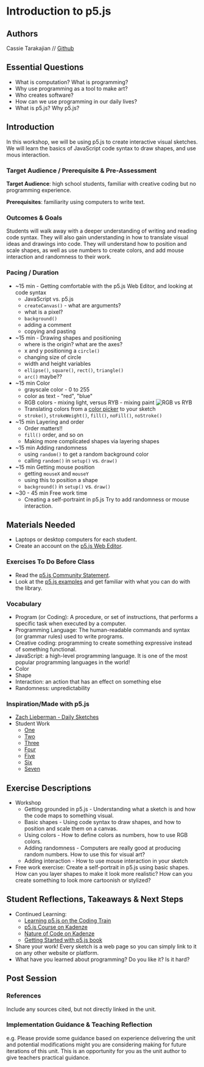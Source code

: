 # Introduction to p5.js

## Authors
Cassie Tarakajian // [Github](https://github.com/catarak)

## Essential Questions
- What is computation? What is programming?
- Why use programming as a tool to make art?
- Who creates software?
- How can we use programming in our daily lives?
- What is p5.js? Why p5.js?

## Introduction
In this workshop, we will be using p5.js to create interactive visual sketches. We will learn the basics of JavaScript code syntax to draw shapes, and use mous interaction.

### Target Audience / Prerequisite & Pre-Assessment
**Target Audience**: high school students, familiar with creative coding but no programming experience.

**Prerequisites**: familiarity using computers to write text. 

### Outcomes & Goals
Students will walk away with a deeper understanding of writing and reading code syntax. They will also gain understanding in how to translate visual ideas and drawings into code. They will understand how to position and scale shapes, as well as use numbers to create colors, and add mouse interaction and randomness to their work. 

### Pacing / Duration
* ~15 min - Getting comfortable with the p5.js Web Editor, and looking at code syntax
  * JavaScript vs. p5.js
  * `createCanvas()` - what are arguments? 
  * what is a pixel?
  * `background()`
  * adding a comment
  * copying and pasting
* ~15 min - Drawing shapes and positioning
  * where is the origin? what are the axes?
  * x and y positioning a `circle()`
  * changing size of circle
  * width and height variables
  * `ellipse()`, `square()`, `rect()`, `triangle()`
  * `arc()` maybe??
* ~15 min Color
  * grayscale color - 0 to 255
  * color as text - "red", "blue"
  * RGB colors - mixing light, versus RYB - mixing paint
   ![RGB vs RYB](https://i.pinimg.com/736x/cf/81/91/cf8191b973c7b71ecd3af6ef6335112d.jpg)
  * Translating colors from a [color picker](https://developer.mozilla.org/en-US/docs/Web/CSS/CSS_Colors/Color_picker_tool) to your sketch
  * `stroke()`, `strokeWeight()`, `fill()`, `noFill()`, `noStroke()`
* ~15 min Layering and order
  * Order matters!!
  * `fill()` order, and so on
  * Making more complicated shapes via layering shapes
* ~15 min Adding randomness
  * using `random()` to get a random background color
  * calling `random()` in `setup()` vs. `draw()`
* ~15 min Getting mouse position
  * getting `mouseX` and `mouseY`
  * using this to position a shape
  * `background()` in `setup()` vs. `draw()`
* ~30 - 45 min Free work time
  * Creating a self-portraint in p5.js Try to add randomness or mouse interaction. 

## Materials Needed
* Laptops or desktop computers for each student. 
* Create an account on the [p5.js Web Editor](https://editor.p5js.org/).

### Exercises To Do Before Class
* Read the [p5.js Community Statement](https://p5js.org/community/).
* Look at the [p5.js examples](https://p5js.org/examples/) and get familiar with what you can do with the library. 

### Vocabulary
* Program (or Coding): A procedure, or set of instructions, that performs a specific task when executed by a computer. 
* Programming Language: The human-readable commands and syntax (or grammar rules) used to write programs. 
* Creative coding: programming to create something expressive instead of something functional.
* JavaScript: a high-level programming language. It is one of the most popular programming languages in the world!
* Color
* Shape
* Interaction: an action that has an effect on something else
* Randomness: unpredictability

### Inspiration/Made with p5.js
* [Zach Lieberman - Daily Sketches](https://www.instagram.com/zach.lieberman/)
* Student Work
  * [One](https://editor.p5js.org/projects/rkVOQTZ1e)
  * [Two](http://alpha.editor.p5js.org/projects/r1tH2e3A)
  * [Three](https://alpha.editor.p5js.org/projects/BJzY6l2R)
  * [Four](http://alpha.editor.p5js.org/projects/ByWsKUj0)
  * [Five](http://alpha.editor.p5js.org/projects/HyYpqb30)
  * [Six](https://alpha.editor.p5js.org/projects/rJeiGshC)
  * [Seven](http://alpha.editor.p5js.org/projects/Hk35-Meyg)


## Exercise Descriptions
* Workshop
  * Getting grounded in p5.js - Understanding what a sketch is and how the code maps to something visual. 
  * Basic shapes - Using code syntax to draw shapes, and how to position and scale them on a canvas.
  * Using colors - How to define colors as numbers, how to use RGB colors. 
  * Adding randomness - Computers are really good at producing random numbers. How to use this for visual art?
  * Adding interaction - How to use mouse interaction in your sketch
* Free work exercise: Create a self-portrait in p5.js using basic shapes. How can you layer shapes to make it look more realistic? How can you create something to look more cartoonish or stylized?

## Student Reflections, Takeaways & Next Steps
* Continued Learning:
  * [Learning p5.js on the Coding Train](https://www.youtube.com/playlist?list=PLRqwX-V7Uu6Zy51Q-x9tMWIv9cueOFTFA)
  * [p5.js Course on Kadenze](https://www.kadenze.com/courses/introduction-to-programming-for-the-visual-arts-with-p5-js/info)
  * [Nature of Code on Kadenze](https://www.kadenze.com/courses/the-nature-of-code/info)
  * [Getting Started with p5.js book](https://p5js.org/books/)
* Share your work! Every sketch is a web page so you can simply link to it on any other website or platform. 
* What have you learned about programming? Do you like it? Is it hard? 

## Post Session

### References
Include any sources cited, but not directly linked in the unit.

### Implementation Guidance & Teaching Reflection  
e.g. Please provide some guidance based on experience delivering the unit and potential modifications might you are considering making for future iterations of this unit. This is an opportunity for you as the unit author to give teachers practical guidance.
